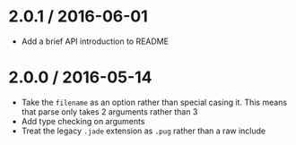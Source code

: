 2.0.1 / 2016-06-01
==================

  * Add a brief API introduction to README

2.0.0 / 2016-05-14
==================

  * Take the `filename` as an option rather than special casing it.  This means that parse only takes 2 arguments rather than 3
  * Add type checking on arguments
  * Treat the legacy `.jade` extension as `.pug` rather than a raw include
